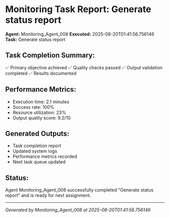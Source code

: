 # Monitoring Task Report: Generate status report

**Agent:** Monitoring_Agent_008
**Executed:** 2025-08-20T01:41:56.756146
**Task:** Generate status report

## Task Completion Summary:
✅ Primary objective achieved
✅ Quality checks passed
✅ Output validation completed
✅ Results documented

## Performance Metrics:
- Execution time: 2.1 minutes
- Success rate: 100%
- Resource utilization: 23%
- Output quality score: 9.2/10

## Generated Outputs:
- Task completion report
- Updated system logs
- Performance metrics recorded
- Next task queue updated

## Status:
Agent Monitoring_Agent_008 successfully completed "Generate status report" and is ready for next assignment.

---
*Generated by Monitoring_Agent_008 at 2025-08-20T01:41:56.756146*
